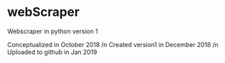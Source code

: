# webScraper
Webscraper in python version 1

Conceptualized in October 2018 /n
Created version1 in December 2018 /n
Uploaded to github in Jan 2019
